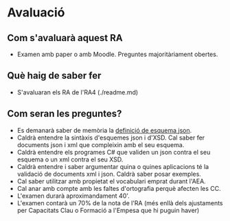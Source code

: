 # Avaluació

## Com s'avaluarà aquest RA

* Examen amb paper o amb Moodle. Preguntes majoritàriament obertes.

## Què haig de saber fer

* S'avaluaran els RA de l'RA4 (./readme.md)

## Com seran les preguntes?

* Es demanarà saber de memòria la [definició de esquema json](https://json-schema.org/overview/what-is-jsonschema).
* Caldrà entendre la sintàxis d'esquemes json i d'XSD. Cal saber fer documents json i xml que compleixin amb el seu esquema.
* Caldrà entendre els programes C# que validen un json contra el seu esquema o un xml contra el seu XSD.
* Caldrà entendre i saber argumentar quina o quines aplicacions té la validació de documents xml i json. Caldrà saber posar exemples.
* Cal saber utilitzar amb propietat el vocabulari emprat durant l'AEA.
* Cal anar amb compte amb les faltes d'ortografia perquè afecten les CC.
* L'examen durarà aproximandament 40'.
* L'examen contarà un 70% de la nota de l'RA (més enllà dels ajustaments per Capacitats Clau o Formació a l'Empesa que hi puguin haver)